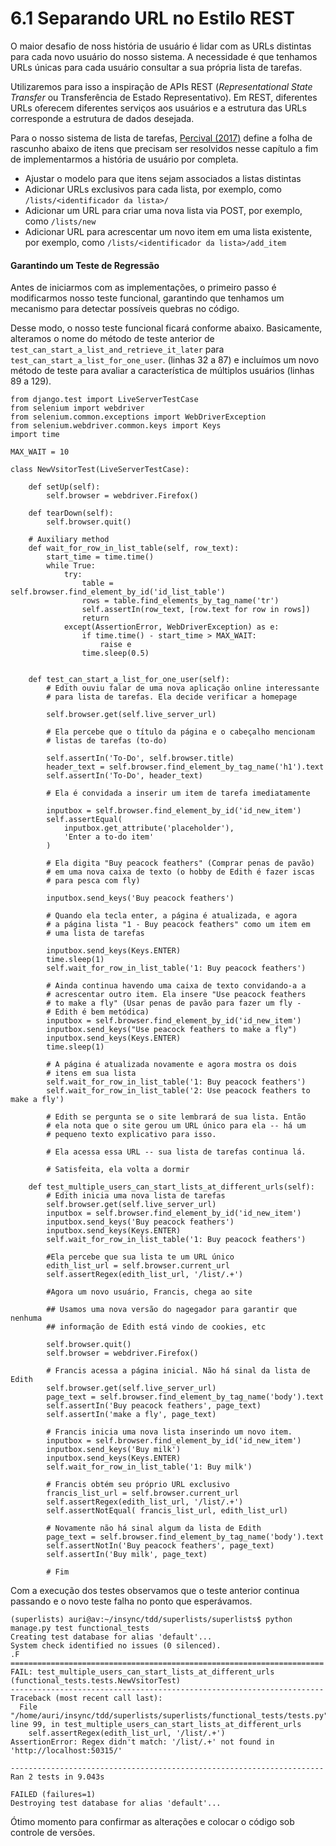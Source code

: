 # 6.1 Separando URL no Estilo REST

O maior desafio de noss história de usuário é lidar com as URLs distintas para cada novo usuário do nosso sistema. A necessidade é que tenhamos URLs únicas para cada usuário consultar a sua própria lista de tarefas.

Utilizaremos para isso a inspiração de APIs REST \(_Representational State Transfer_ ou Transferência de Estado Representativo\). Em REST, diferentes URLs oferecem diferentes serviços aos usuários e a estrutura das URLs corresponde a estrutura de dados desejada. 

Para o nosso sistema de lista de tarefas, [Percival \(2017\)](http://www.obeythetestinggoat.com/pages/book.html) define a folha de rascunho abaixo de itens que precisam ser resolvidos nesse capítulo a fim de implementarmos a história de usuário por completa. 

* Ajustar o modelo para que itens sejam associados a listas distintas
* Adicionar URLs exclusivos para cada lista, por exemplo, como `/lists/<identificador da lista>/`
* Adicionar um URL para criar uma nova lista via POST, por exemplo, como `/lists/new`
* Adicionar URL para acrescentar um novo item em uma lista existente, por exemplo,  como `/lists/<identificador da lista>/add_item`

#### Garantindo um Teste de Regressão

Antes de iniciarmos com as implementações, o primeiro passo é modificarmos nosso teste funcional, garantindo que tenhamos um mecanismo para detectar possíveis quebras no código.

Desse modo, o nosso teste funcional ficará conforme abaixo. Basicamente, alteramos o nome do método de teste anterior de `test_can_start_a_list_and_retrieve_it_later` para `test_can_start_a_list_for_one_user`. \(linhas 32 a 87\) e incluímos um novo método de teste para avaliar a característica de múltiplos usuários \(linhas 89 a 129\).

```text
from django.test import LiveServerTestCase
from selenium import webdriver
from selenium.common.exceptions import WebDriverException
from selenium.webdriver.common.keys import Keys
import time

MAX_WAIT = 10

class NewVsitorTest(LiveServerTestCase):

	def setUp(self):
		self.browser = webdriver.Firefox()

	def tearDown(self):
		self.browser.quit()

	# Auxiliary method 
	def wait_for_row_in_list_table(self, row_text):
		start_time = time.time()
		while True:
			try:
				table = self.browser.find_element_by_id('id_list_table')
				rows = table.find_elements_by_tag_name('tr')
				self.assertIn(row_text, [row.text for row in rows])
				return
			except(AssertionError, WebDriverException) as e:
				if time.time() - start_time > MAX_WAIT:
					raise e
				time.sleep(0.5)


	def test_can_start_a_list_for_one_user(self):
		# Edith ouviu falar de uma nova aplicação online interessante
		# para lista de tarefas. Ela decide verificar a homepage

		self.browser.get(self.live_server_url)

		# Ela percebe que o título da página e o cabeçalho mencionam
		# listas de tarefas (to-do)

		self.assertIn('To-Do', self.browser.title)
		header_text = self.browser.find_element_by_tag_name('h1').text
		self.assertIn('To-Do', header_text)
		
		# Ela é convidada a inserir um item de tarefa imediatamente

		inputbox = self.browser.find_element_by_id('id_new_item')
		self.assertEqual(
			inputbox.get_attribute('placeholder'),
			'Enter a to-do item'
		)

		# Ela digita "Buy peacock feathers" (Comprar penas de pavão)
		# em uma nova caixa de texto (o hobby de Edith é fazer iscas
		# para pesca com fly)

		inputbox.send_keys('Buy peacock feathers')

		# Quando ela tecla enter, a página é atualizada, e agora
		# a página lista "1 - Buy peacock feathers" como um item em 
		# uma lista de tarefas

		inputbox.send_keys(Keys.ENTER)
		time.sleep(1)
		self.wait_for_row_in_list_table('1: Buy peacock feathers')

		# Ainda continua havendo uma caixa de texto convidando-a a 
		# acrescentar outro item. Ela insere "Use peacock feathers 
		# to make a fly" (Usar penas de pavão para fazer um fly - 
		# Edith é bem metódica)
		inputbox = self.browser.find_element_by_id('id_new_item')
		inputbox.send_keys("Use peacock feathers to make a fly")
		inputbox.send_keys(Keys.ENTER)
		time.sleep(1)

		# A página é atualizada novamente e agora mostra os dois
		# itens em sua lista
		self.wait_for_row_in_list_table('1: Buy peacock feathers')
		self.wait_for_row_in_list_table('2: Use peacock feathers to make a fly')

		# Edith se pergunta se o site lembrará de sua lista. Então
		# ela nota que o site gerou um URL único para ela -- há um 
		# pequeno texto explicativo para isso.

		# Ela acessa essa URL -- sua lista de tarefas continua lá.

		# Satisfeita, ela volta a dormir

	def test_multiple_users_can_start_lists_at_different_urls(self):
		# Edith inicia uma nova lista de tarefas
		self.browser.get(self.live_server_url)
		inputbox = self.browser.find_element_by_id('id_new_item')
		inputbox.send_keys('Buy peacock feathers')
		inputbox.send_keys(Keys.ENTER)
		self.wait_for_row_in_list_table('1: Buy peacock feathers')

		#Ela percebe que sua lista te um URL único
		edith_list_url = self.browser.current_url
		self.assertRegex(edith_list_url, '/list/.+')

		#Agora um novo usuário, Francis, chega ao site

		## Usamos uma nova versão do nagegador para garantir que nenhuma 
		## informação de Edith está vindo de cookies, etc
		
		self.browser.quit()
		self.browser = webdriver.Firefox()

		# Francis acessa a página inicial. Não há sinal da lista de Edith
		self.browser.get(self.live_server_url)
		page_text = self.browser.find_element_by_tag_name('body').text
		self.assertIn('Buy peacock feathers', page_text)
		self.assertIn('make a fly', page_text)

		# Francis inicia uma nova lista inserindo um novo item.
		inputbox = self.browser.find_element_by_id('id_new_item')
		inputbox.send_keys('Buy milk')
		inputbox.send_keys(Keys.ENTER)
		self.wait_for_row_in_list_table('1: Buy milk')

		# Francis obtém seu próprio URL exclusivo
		francis_list_url = self.browser.current_url
		self.assertRegex(edith_list_url, '/list/.+')
		self.assertNotEqual( francis_list_url, edith_list_url)

		# Novamente não há sinal algum da lista de Edith
		page_text = self.browser.find_element_by_tag_name('body').text
		self.assertNotIn('Buy peacock feathers', page_text)
		self.assertIn('Buy milk', page_text)

		# Fim
```

Com a execução dos testes observamos que o teste anterior continua passando e o novo teste falha no ponto que esperávamos.

```text
(superlists) auri@av:~/insync/tdd/superlists/superlists$ python manage.py test functional_tests
Creating test database for alias 'default'...
System check identified no issues (0 silenced).
.F
======================================================================
FAIL: test_multiple_users_can_start_lists_at_different_urls (functional_tests.tests.NewVsitorTest)
----------------------------------------------------------------------
Traceback (most recent call last):
  File "/home/auri/insync/tdd/superlists/superlists/functional_tests/tests.py", line 99, in test_multiple_users_can_start_lists_at_different_urls
    self.assertRegex(edith_list_url, '/list/.+')
AssertionError: Regex didn't match: '/list/.+' not found in 'http://localhost:50315/'

----------------------------------------------------------------------
Ran 2 tests in 9.043s

FAILED (failures=1)
Destroying test database for alias 'default'...

```

Ótimo momento para confirmar as alterações e colocar o código sob controle de versões.



